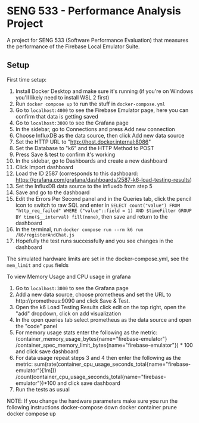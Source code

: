 # SENG 533 - Performance Analysis Project

A project for SENG 533 (Software Performance Evaluation) that measures the performance of the Firebase Local Emulator Suite.

## Setup

First time setup:

1. Install Docker Desktop and make sure it's running (if you're on Windows you'll likely need to install WSL 2 first)
2. Run `docker compose up` to run the stuff in `docker-compose.yml`
3. Go to `localhost:4000` to see the Firebase Emulator page, here you can confirm that data is getting saved
4. Go to `localhost:3000` to see the Grafana page
5. In the sidebar, go to Connections and press Add new connection
6. Choose InfluxDB as the data source, then click Add new data source
7. Set the HTTP URL to "http://host.docker.internal:8086"
8. Set the Database to "k6" and the HTTP Method to POST
9. Press Save & test to confirm it's working
10. In the sidebar, go to Dashboards and create a new dashboard
11. Click Import dashboard
12. Load the ID 2587 (corresponds to this dashboard: https://grafana.com/grafana/dashboards/2587-k6-load-testing-results)
13. Set the InfluxDB data source to the influxdb from step 5
14. Save and go to the dashboard
15. Edit the Errors Per Second panel and in the Queries tab, click the pencil icon to switch to raw SQL and enter in `SELECT count("value") FROM "http_req_failed" WHERE ("value"::field = 1) AND $timeFilter GROUP BY time($__interval) fill(none)`, then save and return to the dashboard
16. In the terminal, run `docker compose run --rm k6 run /k6/registerAndChat.js`
17. Hopefully the test runs successfully and you see changes in the dashboard

The simulated hardware limits are set in the docker-compose.yml, see the `mem_limit` and `cpus` fields

To view Memory Usage and CPU usage in grafana

1. Go to `localhost:3000` to see the Grafana page
2. Add a new data source, choose prometheus and set the URL to http://prometheus:9090 and click Save & Test.
3. Open the k6 Load Testing Results click edit on the top right, open the "add" dropdown, click on add visualization
4. In the open queries tab select prometheus as the data source and open the "code" panel
5. For memory usage stats enter the following as the metric:
   (container_memory_usage_bytes{name="firebase-emulator"}
   /container_spec_memory_limit_bytes{name="firebase-emulator"}) \* 100
   and click save dashboard
6. For data usage repeat steps 3 and 4 then enter the following as the metric:
   sum(rate(container_cpu_usage_seconds_total{name="firebase-emulator"}[1m]))
   /count(container_cpu_usage_seconds_total{name="firebase-emulator"})\*100
   and click save dashboard
7. Run the tests as usual

NOTE: If you change the hardware parameters make sure you run the following instructions
docker-compose down
docker container prune
docker compose up
